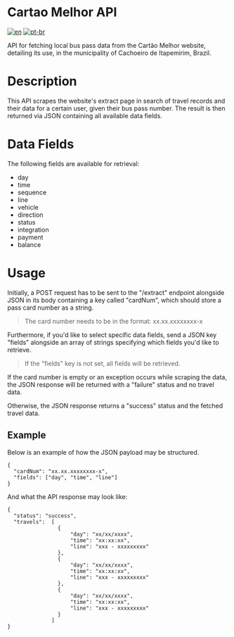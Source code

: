 # Cartao Melhor API

[![en](https://img.shields.io/badge/lang-en-red.svg)](README.md)
[![pt-br](https://img.shields.io/badge/lang-pt--br-green.svg)](README.pt-br.md)


API for fetching local bus pass data from the Cartão Melhor website, detailing its use, in the municipality of Cachoeiro de Itapemirim, Brazil. 

# Description

This API scrapes the website's extract page in search of travel records and their data for a certain user, given their bus pass number. The result is then returned via JSON containing all available data fields.

# Data Fields

The following fields are available for retrieval:

- day
- time
- sequence
- line
- vehicle
- direction
- status
- integration
- payment
- balance

# Usage

Initially, a POST request has to be sent to the "/extract" endpoint alongside JSON in its body containing a key called "cardNum", which should store a pass card number as a string.

> The card number needs to be in the format: xx.xx.xxxxxxxx-x

Furthermore, if you'd like to select specific data fields, send a JSON key "fields" alongside an array of strings specifying which fields you'd like to retrieve.

> If the "fields" key is not set, all fields will be retrieved.

If the card number is empty or an exception occurs while scraping the data, the JSON response will be returned with a "failure" status and no travel data.

Otherwise, the JSON response returns a "success" status and the fetched travel data.

## Example

Below is an example of how the JSON payload may be structured.

```
{
  "cardNum": "xx.xx.xxxxxxxx-x",
  "fields": ["day", "time", "line"]
}
```

And what the API response may look like:

```
{
  "status": "success",
  "travels":  [
                {
                    "day": "xx/xx/xxxx",
                    "time": "xx:xx:xx",
                    "line": "xxx - xxxxxxxxx"
                },
                {
                    "day": "xx/xx/xxxx",
                    "time": "xx:xx:xx",
                    "line": "xxx - xxxxxxxxx"
                },
                {
                    "day": "xx/xx/xxxx",
                    "time": "xx:xx:xx",
                    "line": "xxx - xxxxxxxxx"
                }
              ]
}
```
